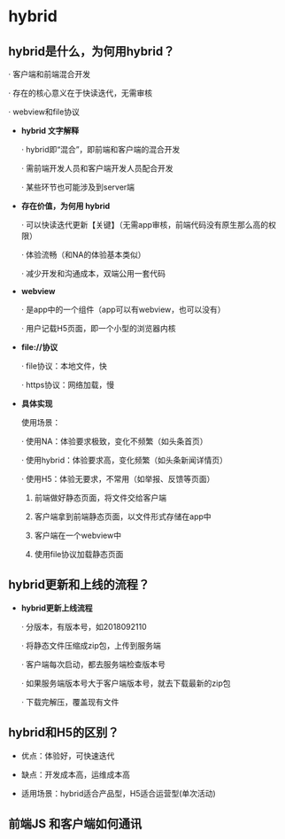 # hybrid

## hybrid是什么，为何用hybrid？

· 客户端和前端混合开发

· 存在的核心意义在于快读迭代，无需审核

· webview和file协议

- **hybrid 文字解释**

  · hybrid即“混合”，即前端和客户端的混合开发

  · 需前端开发人员和客户端开发人员配合开发

  · 某些环节也可能涉及到server端

- **存在价值，为何用 hybrid**
  
  · 可以快读迭代更新【关键】（无需app审核，前端代码没有原生那么高的权限）

  · 体验流畅（和NA的体验基本类似）

  · 减少开发和沟通成本，双端公用一套代码

- **webview**

  · 是app中的一个组件（app可以有webview，也可以没有）

  · 用户记载H5页面，即一个小型的浏览器内核

- **file://协议**

  · file协议：本地文件，快

  · https协议：网络加载，慢

- **具体实现**

  使用场景：

    · 使用NA：体验要求极致，变化不频繁（如头条首页）

    · 使用hybrid：体验要求高，变化频繁（如头条新闻详情页）

    · 使用H5：体验无要求，不常用（如举报、反馈等页面）

    1. 前端做好静态页面，将文件交给客户端

    2. 客户端拿到前端静态页面，以文件形式存储在app中

    3. 客户端在一个webview中

    4. 使用file协议加载静态页面


## hybrid更新和上线的流程？

- **hybrid更新上线流程**

  · 分版本，有版本号，如2018092110

  · 将静态文件压缩成zip包，上传到服务端

  · 客户端每次启动，都去服务端检查版本号

  · 如果服务端版本号大于客户端版本号，就去下载最新的zip包

  · 下载完解压，覆盖现有文件

## hybrid和H5的区别？

- 优点：体验好，可快速迭代

- 缺点：开发成本高，运维成本高

- 适用场景：hybrid适合产品型，H5适合运营型(单次活动)

## 前端JS 和客户端如何通讯

<RightMenu />